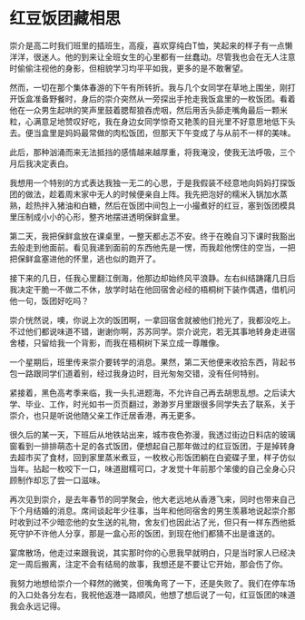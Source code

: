 # 红豆饭团藏相思

崇介是高二时我们班里的插班生，高瘦，喜欢穿纯白T恤，笑起来的样子有一点懒洋洋，很迷人。他的到来让全班女生的心里都有一丝蠢动。尽管我也会在无人注意时偷偷注视他的身影，但相貌学习均平平如我，更多的是不敢奢望。 

然而，一切在那个集体春游的下午有所转折。我与几个女同学在草地上围坐，刚打开饭盒准备野餐时，身后的崇介突然从一旁探出手抢走我饭盒里的一枚饭团。看着他在一众男生起哄的笑声里鼓着腮帮狼吞虎咽，然后用舌头舔走嘴角最后一颗米粒，心满意足地赞叹好吃，我在身边女同学惊奇又艳羡的目光里不好意思地低下头去。便当盒里是妈妈最常做的肉松饭团，但那天下午变成了与从前不一样的美味。 

此后，那种汹涌而来无法抵挡的感情越来越厚重，将我淹没，使我无法呼吸，三个月后我决定表白。 

我想用一个特别的方式表达我独一无二的心思，于是我假装不经意地向妈妈打探饭团的做法，趁着周末家中无人的时候便亲自上阵。我先把泡好的糯米入锅加水蒸熟，趁热拌入猪油和白糖，然后在饭团中间包上一小撮煮好的红豆，塞到饭团模具里压制成小小的心形，整齐地摆进透明保鲜盒里。 

第二天，我把保鲜盒放在课桌里，一整天都忐忑不安。终于在晚自习下课时我豁出去般走到他面前。看见我递到面前的东西他先是一愣，而我趁他愣住的空当，一把把保鲜盒塞进他的怀里，逃也似的跑开了。 

接下来的几日，任我心里翻江倒海，他那边却始终风平浪静。左右纠结踌躇几日后我决定干脆一不做二不休，放学时站在他回宿舍必经的梧桐树下装作偶遇，借机问他一句，饭团好吃吗？ 

崇介恍然说，噢，你说上次的饭团啊，一拿回宿舍就被他们抢光了，我都没吃上。不过他们都说味道不错，谢谢你啊，苏苏同学。崇介说完，若无其事地转身走进宿舍楼，只留给我一个背影，而我在梧桐树下呆立成一尊雕像。 

一个星期后，班里传来崇介要转学的消息。果然，第二天他便来收拾东西，背起书包一路跟同学们道着别，经过我身边时，目光匆匆交错，没有任何特别。 

紧接着，黑色高考季来临，我一头扎进题海，不允许自己再去胡思乱想。之后读大学、毕业、工作，时光如书一页页翻过，渺渺岁月里跟很多同学失去了联系，关于崇介，也只是听说他随父亲工作迁居香港，再无更多。 

很久后的某一天，下班后从地铁站出来，城市夜色弥漫，我透过街边日料店的玻璃窗看到一排排萌态十足的各式饭团，便想起自己那年做过的红豆饭团，于是掉转身去超市买了食材，回到家里蒸米煮豆，一枚枚心形饭团躺在白瓷碟子里，样子仿似当年。拈起一枚咬下一口，味道甜糯可口，才发觉十年前那个笨傻的自己全身心只顾制作却忘了尝一口滋味。 

再次见到崇介，是去年春节的同学聚会，他大老远地从香港飞来，同时也带来自己下个月结婚的消息。席间谈起年少往事，当年和他同宿舍的男生羡慕地说起崇介那时收到过不少暗恋他的女生送的礼物，舍友们也因此沾了光，但只有一样东西他抵死守护不许他人分享，那是一盒心形的饭团，到现在他们都猜不出是谁送的。 

宴席散场，他走过来跟我说，其实那时你的心思我早就明白，只是当时家人已经决定一周后搬离，注定不会有结局的故事，我想还是不要让它开始，那会伤了你。 

我努力地想给崇介一个释然的微笑，但嘴角弯了一下，还是失败了。我们在停车场的入口处各分左右，我祝他返港一路顺风，他想了想后说了一句，红豆饭团的味道我会永远记得。